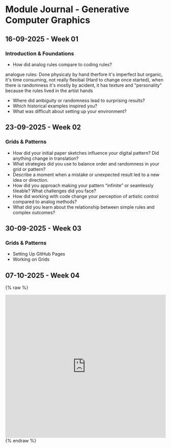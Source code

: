 # Module Journal - Generative Computer Graphics
## 16-09-2025 - Week 01
### Introduction & Foundations
- How did analog rules compare to coding rules?

  
analogue rules: Done physicaly by hand therfore it's imperfect but organic, it's time consuming, not really flexibal (Hard to change once started), when there is randomness it's mostly by acident, it has texture and "personality" because the rules lived in the artist hands


- Where did ambiguity or randomness lead to surprising results?
- Which historical examples inspired you?
- What was difficult about setting up your environment?
## 23-09-2025 - Week 02
### Grids & Patterns
- How did your initial paper sketches influence your digital pattern? Did anything change in translation?
- What strategies did you use to balance order and randomness in your grid or pattern?
- Describe a moment when a mistake or unexpected result led to a new idea or direction.
- How did you approach making your pattern “infinite” or seamlessly tileable? What challenges did you face?
- How did working with code change your perception of artistic control compared to analog methods?
- What did you learn about the relationship between simple rules and complex outcomes?
## 30-09-2025 - Week 03
### Grids & Patterns
- Setting Up GitHub Pages
- Working on Grids

## 07-10-2025 - Week 04
{% raw %}
<iframe src="https://editor.p5js.org/saraimmtech/full/Acucskcub" width="100%" height="450" frameborder="no"></iframe>
{% endraw %}
